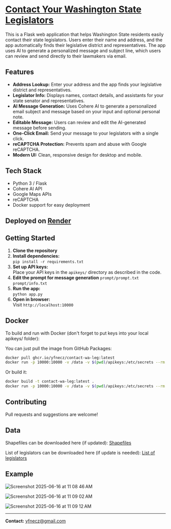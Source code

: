 # [Contact Your Washington State Legislators](https://contact-wa-legislators.onrender.com/)

This is a Flask web application that helps Washington State residents easily contact their state legislators. Users enter their name and address, and the app automatically finds their legislative district and representatives. The app uses AI to generate a personalized message and subject line, which users can review and send directly to their lawmakers via email.

## Features

- **Address Lookup:** Enter your address and the app finds your legislative district and representatives.
- **Legislator Info:** Displays names, contact details, and assistants for your state senator and representatives.
- **AI Message Generation:** Uses Cohere AI to generate a personalized email subject and message based on your input and optional personal note.
- **Editable Message:** Users can review and edit the AI-generated message before sending.
- **One-Click Email:** Send your message to your legislators with a single click.
- **reCAPTCHA Protection:** Prevents spam and abuse with Google reCAPTCHA.
- **Modern UI:** Clean, responsive design for desktop and mobile.

## Tech Stack

- Python 3 / Flask
- Cohere AI API
- Google Maps APIs
- reCAPTCHA
- Docker support for easy deployment

## Deployed on [Render](https://contact-wa-legislators.onrender.com/)

## Getting Started

1. **Clone the repository**
2. **Install dependencies:**  
   `pip install -r requirements.txt`
3. **Set up API keys:**  
   Place your API keys in the `apikeys/` directory as described in the code.
4. **Edit the prompt for message generation**
   `prompt/prompt.txt`
   `prompt/info.txt`
6. **Run the app:**  
   `python app.py`
7. **Open in browser:**  
   Visit `http://localhost:10000`

## Docker

To build and run with Docker (don't forget to put keys into your local apikeys/ folder):

You can just pull the image from GitHub Packages:

```sh
docker pull ghcr.io/yfnecz/contact-wa-leg:latest
docker run -p 10000:10000 -v /data -v $(pwd)/apikeys:/etc/secrets --rm ghcr.io/yfnecz/contact-wa-leg:latest
```

Or build it:


```sh
docker build -t contact-wa-leg:latest .
docker run -p 10000:10000 -v /data -v $(pwd)/apikeys:/etc/secrets --rm contact-wa-leg:latest
```

## Contributing

Pull requests and suggestions are welcome!  

## Data

Shapefiles can be downloaded here (if updated):
[Shapefiles](https://geo.wa.gov/datasets/wa-ofm::washington-state-legislative-districts-2024/about)

List of legislators can be downloaded here (if update is needed):
[List of legislators](https://leg.wa.gov/legislators/?activeView=MemberList)

## Example

![Screenshot 2025-06-16 at 11 08 46 AM](https://github.com/user-attachments/assets/25fbf0cc-f20d-47b4-9036-f8ebce85a8c2)

![Screenshot 2025-06-16 at 11 09 02 AM](https://github.com/user-attachments/assets/3a408265-cb47-449d-aec7-fd8085633959)

![Screenshot 2025-06-16 at 11 09 12 AM](https://github.com/user-attachments/assets/ff1eaf35-782d-462f-95db-449e34c0a15a)


---

**Contact:** yfnecz@gmail.com
